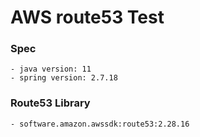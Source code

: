 AWS route53 Test
===

### Spec
```
- java version: 11
- spring version: 2.7.18
```

### Route53 Library
```
- software.amazon.awssdk:route53:2.28.16
```

